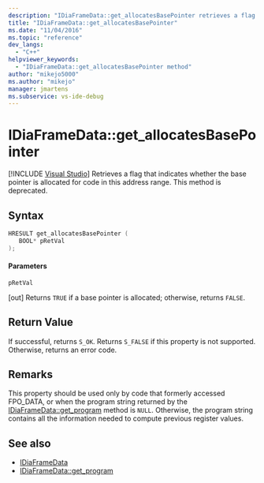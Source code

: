 ```yaml
---
description: "IDiaFrameData::get_allocatesBasePointer retrieves a flag that indicates whether the base pointer is allocated for code in this address range."
title: "IDiaFrameData::get_allocatesBasePointer"
ms.date: "11/04/2016"
ms.topic: "reference"
dev_langs:
  - "C++"
helpviewer_keywords:
  - "IDiaFrameData::get_allocatesBasePointer method"
author: "mikejo5000"
ms.author: "mikejo"
manager: jmartens
ms.subservice: vs-ide-debug
---
```

# IDiaFrameData::get_allocatesBasePointer

 [!INCLUDE [Visual Studio](~/includes/applies-to-version/vs-windows-only.md)]
Retrieves a flag that indicates whether the base pointer is allocated for code in this address range. This method is deprecated.

## Syntax

```C++
HRESULT get_allocatesBasePointer ( 
   BOOL* pRetVal
);
```

#### Parameters
 `pRetVal`

[out] Returns `TRUE` if a base pointer is allocated; otherwise, returns `FALSE`.

## Return Value
 If successful, returns `S_OK`. Returns `S_FALSE` if this property is not supported. Otherwise, returns an error code.

## Remarks
 This property should be used only by code that formerly accessed FPO_DATA, or when the program string returned by the [IDiaFrameData::get_program](../../debugger/debug-interface-access/idiaframedata-get-program.md) method is `NULL`. Otherwise, the program string contains all the information needed to compute previous register values.

## See also
- [IDiaFrameData](../../debugger/debug-interface-access/idiaframedata.md)
- [IDiaFrameData::get_program](../../debugger/debug-interface-access/idiaframedata-get-program.md)

